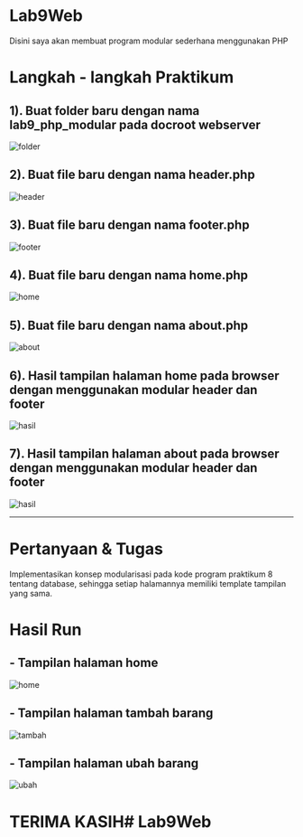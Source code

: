 # Lab9Web
Disini saya akan membuat program modular sederhana menggunakan PHP
# Langkah - langkah Praktikum

## 1). Buat folder baru dengan nama lab9_php_modular pada docroot webserver
![folder](ss1.png)

## 2). Buat file baru dengan nama header.php
![header](ss2.png)

## 3). Buat file baru dengan nama footer.php
![footer](ss3.png)

## 4). Buat file baru dengan nama home.php
![home](ss4.png)

## 5). Buat file baru dengan nama about.php
![about](ss5.png)

## 6). Hasil tampilan halaman home pada browser dengan menggunakan modular header dan footer
![hasil](ss6.png)

## 7). Hasil tampilan halaman about pada browser dengan menggunakan modular header dan footer
![hasil](ss7.png)

----------------------------------------------------

# Pertanyaan & Tugas
Implementasikan konsep modularisasi pada kode program praktikum 8 tentang
database, sehingga setiap halamannya memiliki template tampilan yang sama.

# Hasil Run
## - Tampilan halaman home
![home](ss8.png)

## - Tampilan halaman tambah barang
![tambah](ss9.png)

## - Tampilan halaman ubah barang
![ubah](ss10.png)

# TERIMA KASIH# Lab9Web